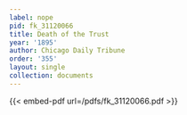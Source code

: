 ```yaml
---
label: nope
pid: fk_31120066
title: Death of the Trust
year: '1895'
author: Chicago Daily Tribune
order: '355'
layout: single
collection: documents
---
```



{{< embed-pdf url=/pdfs/fk_31120066.pdf >}}
